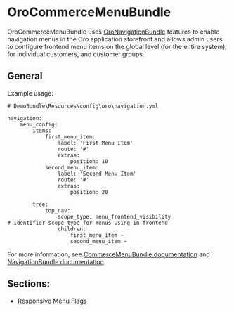 # OroCommerceMenuBundle

OroCommerceMenuBundle uses [OroNavigationBundle](https://github.com/oroinc/platform/tree/master/src/Oro/Bundle/NavigationBundle) features to enable navigation menus in the Oro application storefront and allows admin users to configure frontend menu items on the global level (for the entire system), for individual customers, and customer groups.

## General

Example usage:

```
# DemoBundle\Resources\config\oro\navigation.yml

navigation:
    menu_config:
        items:
            first_menu_item:
                label: 'First Menu Item'
                route: '#'
                extras:
                    position: 10
            second_menu_item:
                label: 'Second Menu Item'
                route: '#'
                extras:
                    position: 20

        tree:
            top_nav:
                scope_type: menu_frontend_visibility                    # identifier scope type for menus using in frontend
                children:
                    first_menu_item ~
                    second_menu_item ~
```

For more information, see [CommerceMenuBundle documentation](https://doc.oroinc.com/bundles/commerce/CommerceMenuBundle/) and [NavigationBundle documentation](https://doc.oroinc.com/bundles/platform/NavigationBundle/).


## Sections:

* [Responsive Menu Flags](https://github.com/oroinc/customer-portal/blob/master/src/Oro/Bundle/CommerceMenuBundle/Resources/doc/responsive-menu-flags.md)
